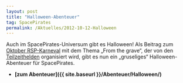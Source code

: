 ```yaml
---
layout: post
title: "Halloween-Abenteuer"
tag: SpacePirates
permalink: /Aktuelles/2012-10-12-Halloween
---
```


Auch im SpacePirates-Universum gibt es Halloween! Als Beitrag zum [Oktober RSP-Karneval](http:/forum.rsp-blogs.de/rsp-karneval/from-the-grave-%28oktober-2012%29/) mit dem Thema &bdquo;From the grave&ldquo;, der von den [Teilzeithelden](http:/www.teilzeithelden.de/2012/10/01/de-zoch-kuett-thementage-und-rsp-blogkarneval-from-the-grave/) organisiert wird, gibt es nun ein &bdquo;gruseliges&ldquo; Halloween-Abenteuer für SpacePirates.

- **[zum Abenteuer]({{ site.baseurl }}/Abenteuer/Halloween/)**
